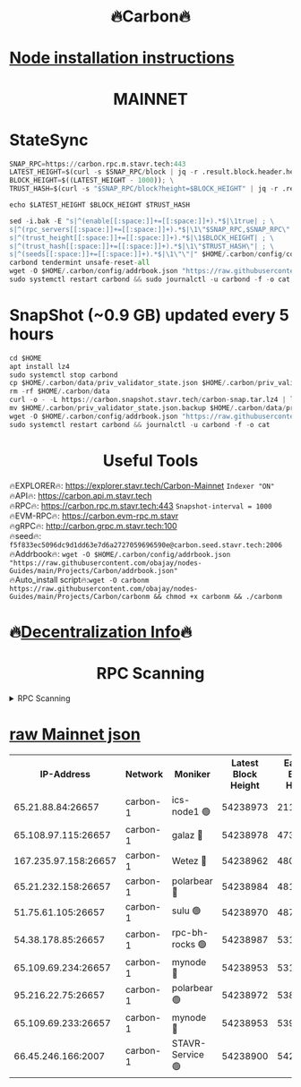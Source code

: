 <h1 align="center"> 🔥Carbon🔥</h1>

[Node installation instructions](https://github.com/obajay/nodes-Guides/tree/main/Projects/Carbon)
=
<h1 align="center"> MAINNET</h1>

# StateSync
```python
SNAP_RPC=https://carbon.rpc.m.stavr.tech:443
LATEST_HEIGHT=$(curl -s $SNAP_RPC/block | jq -r .result.block.header.height); \
BLOCK_HEIGHT=$((LATEST_HEIGHT - 1000)); \
TRUST_HASH=$(curl -s "$SNAP_RPC/block?height=$BLOCK_HEIGHT" | jq -r .result.block_id.hash)

echo $LATEST_HEIGHT $BLOCK_HEIGHT $TRUST_HASH

sed -i.bak -E "s|^(enable[[:space:]]+=[[:space:]]+).*$|\1true| ; \
s|^(rpc_servers[[:space:]]+=[[:space:]]+).*$|\1\"$SNAP_RPC,$SNAP_RPC\"| ; \
s|^(trust_height[[:space:]]+=[[:space:]]+).*$|\1$BLOCK_HEIGHT| ; \
s|^(trust_hash[[:space:]]+=[[:space:]]+).*$|\1\"$TRUST_HASH\"| ; \
s|^(seeds[[:space:]]+=[[:space:]]+).*$|\1\"\"|" $HOME/.carbon/config/config.toml
carbond tendermint unsafe-reset-all
wget -O $HOME/.carbon/config/addrbook.json "https://raw.githubusercontent.com/obajay/nodes-Guides/main/Projects/Carbon/addrbook.json"
sudo systemctl restart carbond && sudo journalctl -u carbond -f -o cat
```
# SnapShot (~0.9 GB) updated every 5 hours
```python
cd $HOME
apt install lz4
sudo systemctl stop carbond
cp $HOME/.carbon/data/priv_validator_state.json $HOME/.carbon/priv_validator_state.json.backup
rm -rf $HOME/.carbon/data
curl -o - -L https://carbon.snapshot.stavr.tech/carbon-snap.tar.lz4 | lz4 -c -d - | tar -x -C $HOME/.carbon --strip-components 2
mv $HOME/.carbon/priv_validator_state.json.backup $HOME/.carbon/data/priv_validator_state.json
wget -O $HOME/.carbon/config/addrbook.json "https://raw.githubusercontent.com/obajay/nodes-Guides/main/Projects/Carbon/addrbook.json"
sudo systemctl restart carbond && journalctl -u carbond -f -o cat
```

 <h1 align="center"> Useful Tools</h1>

🔥EXPLORER🔥:     https://explorer.stavr.tech/Carbon-Mainnet        `Indexer "ON"` \
🔥API🔥:          https://carbon.api.m.stavr.tech \
🔥RPC🔥:          https://carbon.rpc.m.stavr.tech:443              `Snapshot-interval = 1000` \
🔥EVM-RPC🔥:      https://carbon.evm-rpc.m.stavr \
🔥gRPC🔥:         http://carbon.grpc.m.stavr.tech:100 \
🔥seed🔥:      `f5f833ec5096dc9d1dd63e7d6a2727059696590e@carbon.seed.stavr.tech:2006` \
🔥Addrbook🔥:  `wget -O $HOME/.carbon/config/addrbook.json "https://raw.githubusercontent.com/obajay/nodes-Guides/main/Projects/Carbon/addrbook.json"` \
🔥Auto_install script🔥:`wget -O carbonm https://raw.githubusercontent.com/obajay/nodes-Guides/main/Projects/Carbon/carbonm && chmod +x carbonm && ./carbonm`

🔥[Decentralization Info](https://github.com/obajay/StateSync-snapshots/tree/main/Projects/Carbon/Decentralization)🔥
=
<h1 align="center"> RPC Scanning</h1>

<details>
<summary>RPC Scanning</summary>

<h2 align="center"> We scan nodes in real time every 4 hours. And we provide the final result of RPC endpoints.
We cannot influence the operation of these nodes in any way. </h2>


```python
If Voting Power is higher than 0 --> then the Node is a validator of the network and may be subject to attack and be a potential threat to the chain.
```
```python
We marked such validators with a red symbol
```

</details>

[raw Mainnet json](https://rpc-check.carbonm.stavr.tech/carbonm/rpc-carbonm-result.json)
=


<table><tr><th>IP-Address</th><th>Network</th><th>Moniker</th><th>Latest Block Height</th><th>Earliest Block Height</th><th>Catching Up</th><th>Tx Index</th><th>Voting Power</th><th>Scan Time</th></tr><tr><td>65.21.88.84:26657</td><td>carbon-1</td><td>ics-node1 🟢</td><td>54238973</td><td>21164241</td><td>False</td><td>off</td><td>0</td><td>2024-02-28T07:40:31.874608280UTC</td></tr><tr><td>65.108.97.115:26657</td><td>carbon-1</td><td>galaz 🔴</td><td>54238978</td><td>47374001</td><td>False</td><td>on</td><td>11330985187</td><td>2024-02-28T07:40:44.402160464UTC</td></tr><tr><td>167.235.97.158:26657</td><td>carbon-1</td><td>Wetez 🔴</td><td>54238962</td><td>48067570</td><td>False</td><td>on</td><td>1353359312</td><td>2024-02-28T07:40:12.092743266UTC</td></tr><tr><td>65.21.232.158:26657</td><td>carbon-1</td><td>polarbear 🔴</td><td>54238984</td><td>48126001</td><td>False</td><td>on</td><td>10488199670</td><td>2024-02-28T07:40:54.902915653UTC</td></tr><tr><td>51.75.61.105:26657</td><td>carbon-1</td><td>sulu 🟢</td><td>54238970</td><td>48742001</td><td>False</td><td>on</td><td>0</td><td>2024-02-28T07:40:25.179856171UTC</td></tr><tr><td>54.38.178.85:26657</td><td>carbon-1</td><td>rpc-bh-rocks 🟢</td><td>54238987</td><td>53130001</td><td>False</td><td>on</td><td>0</td><td>2024-02-28T07:41:01.272440883UTC</td></tr><tr><td>65.109.69.234:26657</td><td>carbon-1</td><td>mynode 🔴</td><td>54238953</td><td>53160001</td><td>False</td><td>off</td><td>12845142070</td><td>2024-02-28T07:39:55.382618733UTC</td></tr><tr><td>95.216.22.75:26657</td><td>carbon-1</td><td>polarbear 🟢</td><td>54238972</td><td>53882001</td><td>False</td><td>on</td><td>0</td><td>2024-02-28T07:40:29.546626361UTC</td></tr><tr><td>65.109.69.233:26657</td><td>carbon-1</td><td>mynode 🔴</td><td>54238953</td><td>53950001</td><td>False</td><td>off</td><td>9267801539</td><td>2024-02-28T07:39:55.070838470UTC</td></tr><tr><td>66.45.246.166:2007</td><td>carbon-1</td><td>STAVR-Service 🟢</td><td>54238900</td><td>54233001</td><td>False</td><td>on</td><td>0</td><td>2024-02-28T07:40:22.844472007UTC</td></tr></table>
